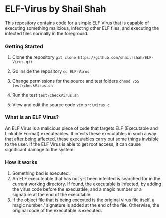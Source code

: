 # ELF-Virus by Shail Shah
This repository contains code for a simple ELF Virus that is capable of executing something malicious, infecting other ELF files, and executing the infected files normally in the foreground.

### Getting Started 
1. Clone the repository
`git clone https://github.com/shailrshah/ELF-Virus.git`

2. Go inside the repository
`cd ELF-Virus`

3. Change permissions for the source and test folders
`chmod 755 test\checkVirus.sh`

4. Run the test
`test\checkVirus.sh`

5. View and edit the source code 
`vim src\virus.c`

### What is an ELF Virus? 
An ELF Virus is a malicious piece of code that targets ELF (Executable and Linkable Format) executeables. It infects these executables in such a way that after being affected, these executables carry out some things invisible to the user. If the ELF Virus is able to get root access, it can cause significant damage to the system.

### How it works
1. Something bad is executed. 
2. An ELF executeable that has not yet been infected is searched for in the current working directory. If found, the executable is infected, by adding the virus code before the execuatble, and a magic number or a signature at the end of the executable.
3. If the object file that is being executed is the original virus file itself, a magic number / signature is added at the end of the file. Otherwise, the original code of the executable is executed.

